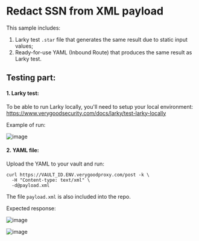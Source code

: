 # Redact SSN from XML payload

This sample includes:
1. Larky test `.star` file that generates the same result due to static input values;
2. Ready-for-use YAML (Inbound Route) that produces the same result as Larky test.

## Testing part:

#### 1. Larky test:

To be able to run Larky locally, you'll need to setup your local environment:
https://www.verygoodsecurity.com/docs/larky/test-larky-locally

Example of run:

![image](https://github.com/vgs-samples/code-examples/assets/78090218/02540bfa-3560-4d05-b358-ee209c0fe211)

#### 2. YAML file:

Upload the YAML to your vault and run:
```
curl https://VAULT_ID.ENV.verygoodproxy.com/post -k \
  -H "Content-type: text/xml" \
  -d@payload.xml
```
The file `payload.xml` is also included into the repo.

Expected response:

![image](https://github.com/vgs-samples/code-examples/assets/78090218/726f64ac-a046-4963-8d08-63a6dde9a7d0)

![image](https://github.com/vgs-samples/code-examples/assets/78090218/e9cebf9b-b585-4f80-b449-0721d18d1d91)
